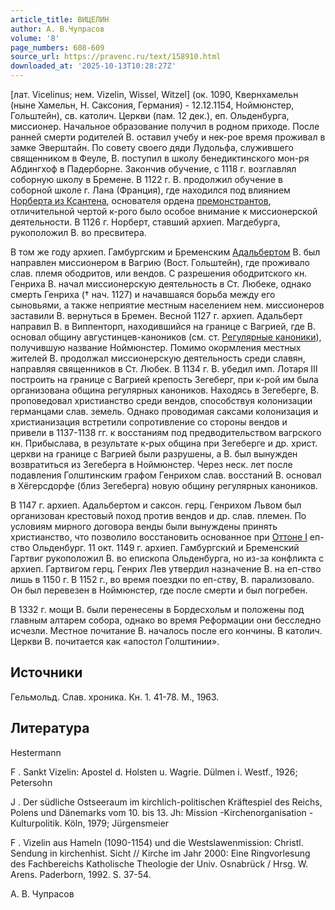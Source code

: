 ```yaml
---
article_title: ВИЦЕЛИН
author: А. В.Чупрасов
volume: '8'
page_numbers: 608-609
source_url: https://pravenc.ru/text/158910.html
downloaded_at: '2025-10-13T10:28:27Z'
---
```


[лат. Vicelinus; нем. Vizelin, Wissel, Witzel] (ок. 1090, Квернхамельн (ныне Хамельн, Н. Саксония, Германия) - 12.12.1154, Ноймюнстер, Гольштейн), св. католич. Церкви (пам. 12 дек.), еп. Ольденбурга, миссионер. Начальное образование получил в родном приходе. После ранней смерти родителей В. оставил учебу и нек-рое время проживал в замке Эверштайн. По совету своего дяди Лудольфа, служившего священником в Феуле, В. поступил в школу бенедиктинского мон-ря Абдингхоф в Падерборне. Закончив обучение, с 1118 г. возглавлял соборную школу в Бремене. В 1122 г. В. продолжил обучение в соборной школе г. Лана (Франция), где находился под влиянием [Норберта из Ксантена](<https://pravenc.ru/text/Норберта из Ксантена.html>), основателя ордена [премонстрантов](https://pravenc.ru/text/Премонстранты.html), отличительной чертой к-рого было особое внимание к миссионерской деятельности. В 1126 г. Норберт, ставший архиеп. Магдебурга, рукоположил В. во пресвитера.

В том же году архиеп. Гамбургским и Бременским [Адальбертом](https://pravenc.ru/text/Адальберт.html) В. был направлен миссионером в Вагрию (Вост. Гольштейн), где проживало слав. племя ободритов, или вендов. С разрешения ободритского кн. Генриха В. начал миссионерскую деятельность в Ст. Любеке, однако смерть Генриха († нач. 1127) и начавшаяся борьба между его сыновьями, а также неприятие местным населением нем. миссионеров заставили В. вернуться в Бремен. Весной 1127 г. архиеп. Адальберт направил В. в Виппенторп, находившийся на границе с Вагрией, где В. основал общину августинцев-каноников (см. ст. [Регулярные каноники](<https://pravenc.ru/text/Регулярные каноники.html>)), получившую название Ноймюнстер. Помимо окормления местных жителей В. продолжал миссионерскую деятельность среди славян, направляя священников в Ст. Любек. В 1134 г. В. убедил имп. Лотаря III построить на границе с Вагрией крепость Зегеберг, при к-рой им была организована община регулярных каноников. Находясь в Зегеберге, В. проповедовал христианство среди вендов, способствуя колонизации германцами слав. земель. Однако проводимая саксами колонизация и христианизация встретили сопротивление со стороны вендов и привели в 1137-1138 гг. к восстаниям под предводительством вагрского кн. Прибыслава, в результате к-рых община при Зегеберге и др. христ. церкви на границе с Вагрией были разрушены, а В. был вынужден возвратиться из Зегеберга в Ноймюнстер. Через неск. лет после подавления Голштинским графом Генрихом слав. восстаний В. основал в Хёгерсдорфе (близ Зегеберга) новую общину регулярных каноников.

В 1147 г. архиеп. Адальбертом и саксон. герц. Генрихом Львом был организован крестовый поход против вендов и др. слав. племен. По условиям мирного договора венды были вынуждены принять христианство, что позволило восстановить основанное при [Оттоне I](<https://pravenc.ru/text/Оттоне I.html>) еп-ство Ольденбург. 11 окт. 1149 г. архиеп. Гамбургский и Бременский Гартвиг рукоположил В. во епископа Ольденбурга, но из-за конфликта с архиеп. Гартвигом герц. Генрих Лев утвердил назначение В. на еп-ство лишь в 1150 г. В 1152 г., во время поездки по еп-ству, В. парализовало. Он был перевезен в Ноймюнстер, где после смерти и был погребен.

В 1332 г. мощи В. были перенесены в Бордесхольм и положены под главным алтарем собора, однако во время Реформации они бесследно исчезли. Местное почитание В. началось после его кончины. В католич. Церкви В. почитается как «апостол Голштинии».

## Источники

Гельмольд. Слав. хроника. Кн. 1. 41-78. М., 1963.

## Литература

Hestermann
 
F
. Sankt Vizelin: Apostel d. Holsten u. Wagrie. Dülmen i. Westf., 1926; 
Petersohn
 
J
. Der südliche Ostseeraum im kirchlich-politischen Kräftespiel des Reichs, Polens und Dänemarks vom 10. bis 13. Jh: Mission
-Kirchenorganisation
-Kulturpolitik. Köln, 1979; 
Jürgensmeier
 
F
. Vizelin aus Hameln (1090-1154) und die Westslawenmission: Christl. Sendung in kirchenhist. Sicht // Kirche im Jahr 2000: Eine Ringvorlesung des Fachbereichs Katholische Theologie der Univ. Osnabrück / Hrsg. W. Arens. Paderborn, 1992. S. 37-54.

А. В.  Чупрасов
